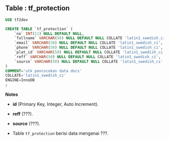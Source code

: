 Table : tf_protection
-----------------------

```SQL
USE tf2dev

CREATE TABLE `tf_protection` (
	`no` INT(11) NULL DEFAULT NULL,
	`fullname` VARCHAR(50) NULL DEFAULT NULL COLLATE 'latin1_swedish_ci',
	`email` VARCHAR(50) NULL DEFAULT NULL COLLATE 'latin1_swedish_ci',
	`phone` VARCHAR(50) NULL DEFAULT NULL COLLATE 'latin1_swedish_ci',
	`plat_id` VARCHAR(50) NULL DEFAULT NULL COLLATE 'latin1_swedish_ci',
	`reff` VARCHAR(50) NULL DEFAULT NULL COLLATE 'latin1_swedish_ci',
	`source` VARCHAR(50) NULL DEFAULT NULL COLLATE 'latin1_swedish_ci'
)
COMMENT='utk pencocokan data docs'
COLLATE='latin1_swedish_ci'
ENGINE=InnoDB
;
```
__Notes__

+ __id__ (Primary Key, Integer, Auto Increment).

+ __reff__ (???).

+ __source__ (???).

+ Table `tf_protection` berisi data mengenai ???.